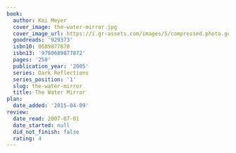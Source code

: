 ```yaml
---
book:
  author: Kai Meyer
  cover_image: the-water-mirror.jpg
  cover_image_url: https://i.gr-assets.com/images/S/compressed.photo.goodreads.com/books/1327994676l/929373.jpg
  goodreads: '929373'
  isbn10: 0689877870
  isbn13: '9780689877872'
  pages: '250'
  publication_year: '2005'
  series: Dark Reflections
  series_position: '1'
  slug: the-water-mirror
  title: The Water Mirror
plan:
  date_added: '2015-04-09'
review:
  date_read: 2007-07-01
  date_started: null
  did_not_finish: false
  rating: 4
---
```

